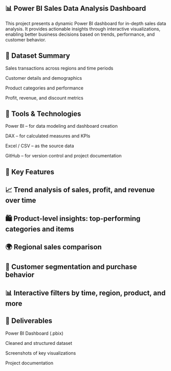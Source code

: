 ## 📊 Power BI Sales Data Analysis Dashboard
This project presents a dynamic Power BI dashboard for in-depth sales data analysis. It provides actionable insights through interactive visualizations, enabling better business decisions based on trends, performance, and customer behavior.

## 📁 Dataset Summary
Sales transactions across regions and time periods

Customer details and demographics

Product categories and performance

Profit, revenue, and discount metrics

## 🔧 Tools & Technologies
Power BI – for data modeling and dashboard creation

DAX – for calculated measures and KPIs

Excel / CSV – as the source data

GitHub – for version control and project documentation

## 🚀 Key Features
## 📈 Trend analysis of sales, profit, and revenue over time

## 🛍️ Product-level insights: top-performing categories and items

## 🌍 Regional sales comparison

## 👥 Customer segmentation and purchase behavior

## 📊 Interactive filters by time, region, product, and more

## 📌 Deliverables
Power BI Dashboard (.pbix)

Cleaned and structured dataset

Screenshots of key visualizations

Project documentation
